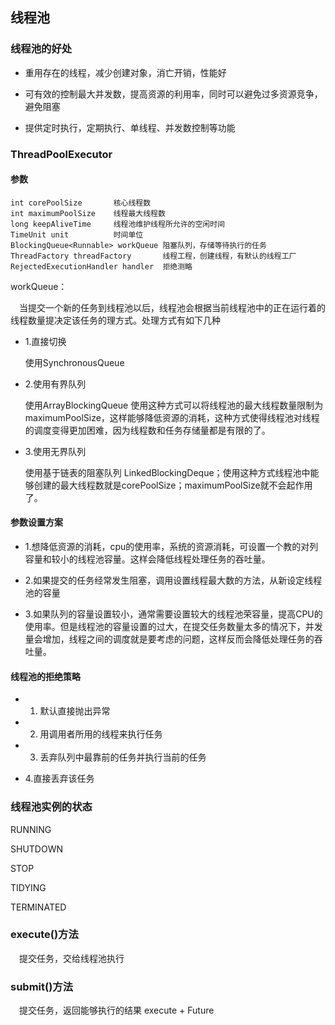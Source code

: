 ## 线程池

### 线程池的好处
* 重用存在的线程，减少创建对象，消亡开销，性能好

* 可有效的控制最大并发数，提高资源的利用率，同时可以避免过多资源竞争，避免阻塞

* 提供定时执行，定期执行、单线程、并发数控制等功能

### ThreadPoolExecutor

#### 参数
```
int corePoolSize       核心线程数
int maximumPoolSize    线程最大线程数
long keepAliveTime     线程池维护线程所允许的空闲时间
TimeUnit unit          时间单位
BlockingQueue<Runnable> workQueue 阻塞队列，存储等待执行的任务
ThreadFactory threadFactory       线程工程，创建线程，有默认的线程工厂
RejectedExecutionHandler handler  拒绝测略
```

workQueue：

 &ensp;&ensp;当提交一个新的任务到线程池以后，线程池会根据当前线程池中的正在运行着的线程数量提决定该任务的理方式。处理方式有如下几种
 
 * 1.直接切换
   
     使用SynchronousQueue
 
 * 2.使用有界队列
 
     使用ArrayBlockingQueue 使用这种方式可以将线程池的最大线程数量限制为maximumPoolSize，这样能够降低资源的消耗，这种方式使得线程池对线程的调度变得更加困难，因为线程数和任务存储量都是有限的了。
 
 * 3.使用无界队列
 
    使用基于链表的阻塞队列 LinkedBlockingDeque；使用这种方式线程池中能够创建的最大线程数就是corePoolSize；maximumPoolSize就不会起作用了。
    
#### 参数设置方案

* 1.想降低资源的消耗，cpu的使用率，系统的资源消耗，可设置一个教的对列容量和较小的线程池容量。这样会降低线程处理任务的吞吐量。

* 2.如果提交的任务经常发生阻塞，调用设置线程最大数的方法，从新设定线程池的容量

* 3.如果队列的容量设置较小，通常需要设置较大的线程池荣容量，提高CPU的使用率。但是线程池的容量设置的过大，在提交任务数量太多的情况下，并发量会增加，线程之间的调度就是要考虑的问题，这样反而会降低处理任务的吞吐量。

#### 线程池的拒绝策略

* 1. 默认直接抛出异常

* 2. 用调用者所用的线程来执行任务

* 3. 丢弃队列中最靠前的任务并执行当前的任务

* 4.直接丢弃该任务


### 线程池实例的状态

RUNNING

SHUTDOWN

STOP

TIDYING

TERMINATED


### execute()方法
&ensp;&ensp;提交任务，交给线程池执行


### submit()方法
&ensp;&ensp;提交任务，返回能够执行的结果 execute + Future

 
 



